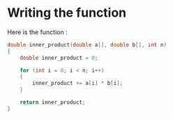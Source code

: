 # Writing the function

Here is the function :

```C
double inner_product(double a[], double b[], int n)
{
    double inner_product = 0;

    for (int i = 0; i < n; i++)
    {
        inner_product += a[i] * b[i];
    }

    return inner_product;
}
```

